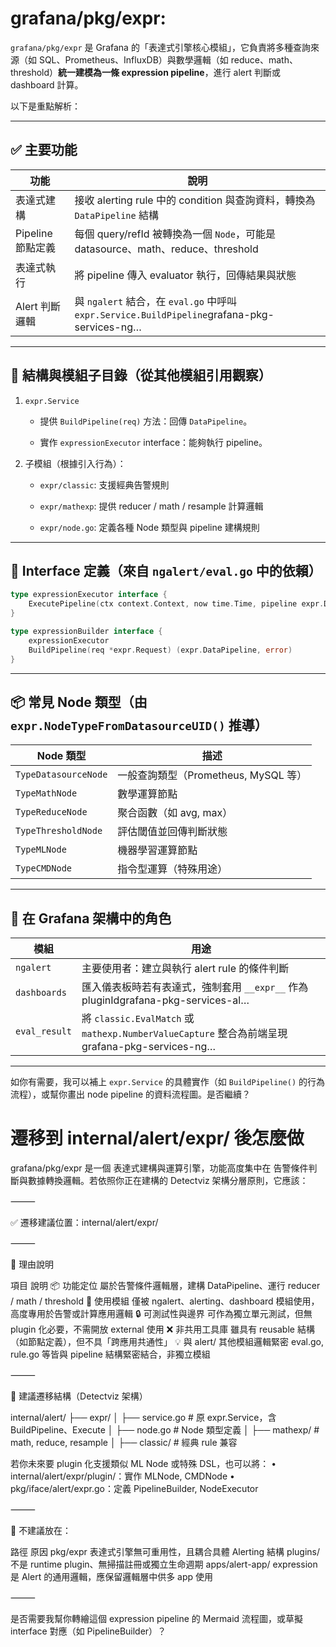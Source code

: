 # grafana/pkg/expr:
`grafana/pkg/expr` 是 Grafana 的「表達式引擎核心模組」，它負責將多種查詢來源（如 SQL、Prometheus、InfluxDB）與數學邏輯（如 reduce、math、threshold）**統一建模為一條 expression pipeline**，進行 alert 判斷或 dashboard 計算。

以下是重點解析：

* * *

✅ 主要功能
------

| 功能 | 說明 |
| --- | --- |
| 表達式建構 | 接收 alerting rule 中的 condition 與查詢資料，轉換為 `DataPipeline` 結構 |
| Pipeline 節點定義 | 每個 query/refId 被轉換為一個 `Node`，可能是 datasource、math、reduce、threshold |
| 表達式執行 | 將 pipeline 傳入 evaluator 執行，回傳結果與狀態 |
| Alert 判斷邏輯 | 與 `ngalert` 結合，在 `eval.go` 中呼叫 `expr.Service.BuildPipeline`grafana-pkg-services-ng… |

* * *

🧩 結構與模組子目錄（從其他模組引用觀察）
----------------------

1.  `expr.Service`
    
    *   提供 `BuildPipeline(req)` 方法：回傳 `DataPipeline`。
        
    *   實作 `expressionExecutor` interface：能夠執行 pipeline。
        
2.  子模組（根據引入行為）：
    
    *   `expr/classic`: 支援經典告警規則
        
    *   `expr/mathexp`: 提供 reducer / math / resample 計算邏輯
        
    *   `expr/node.go`: 定義各種 Node 類型與 pipeline 建構規則
        

* * *

🔌 Interface 定義（來自 `ngalert/eval.go` 中的依賴）
------------------------------------------

```go
type expressionExecutor interface {
    ExecutePipeline(ctx context.Context, now time.Time, pipeline expr.DataPipeline) (*backend.QueryDataResponse, error)
}

type expressionBuilder interface {
    expressionExecutor
    BuildPipeline(req *expr.Request) (expr.DataPipeline, error)
}
```

* * *

📦 常見 Node 類型（由 `expr.NodeTypeFromDatasourceUID()` 推導）
------------------------------------------------------

| Node 類型 | 描述 |
| --- | --- |
| `TypeDatasourceNode` | 一般查詢類型（Prometheus, MySQL 等） |
| `TypeMathNode` | 數學運算節點 |
| `TypeReduceNode` | 聚合函數（如 avg, max） |
| `TypeThresholdNode` | 評估閾值並回傳判斷狀態 |
| `TypeMLNode` | 機器學習運算節點 |
| `TypeCMDNode` | 指令型運算（特殊用途） |

* * *

🧠 在 Grafana 架構中的角色
-------------------

| 模組 | 用途 |
| --- | --- |
| `ngalert` | 主要使用者：建立與執行 alert rule 的條件判斷 |
| `dashboards` | 匯入儀表板時若有表達式，強制套用 `__expr__` 作為 pluginIdgrafana-pkg-services-al… |
| `eval_result` | 將 `classic.EvalMatch` 或 `mathexp.NumberValueCapture` 整合為前端呈現grafana-pkg-services-ng… |

* * *

如你有需要，我可以補上 `expr.Service` 的具體實作（如 `BuildPipeline()` 的行為流程），或幫你畫出 node pipeline 的資料流程圖。是否繼續？




# 遷移到 internal/alert/expr/ 後怎麼做

grafana/pkg/expr 是一個 表達式建構與運算引擎，功能高度集中在 告警條件判斷與數據轉換邏輯。若依照你正在建構的 Detectviz 架構分層原則，它應該：

⸻

✅ 遷移建議位置：internal/alert/expr/

⸻

📌 理由說明

項目	說明
📦 功能定位	屬於告警條件邏輯層，建構 DataPipeline、運行 reducer / math / threshold
🔗 使用模組	僅被 ngalert、alerting、dashboard 模組使用，高度專用於告警或計算應用邏輯
🔒 可測試性與邊界	可作為獨立單元測試，但無 plugin 化必要，不需開放 external 使用
❌ 非共用工具庫	雖具有 reusable 結構（如節點定義），但不具「跨應用共通性」
💡 與 alert/ 其他模組邏輯緊密	eval.go, rule.go 等皆與 pipeline 結構緊密結合，非獨立模組


⸻

🧱 建議遷移結構（Detectviz 架構）

internal/alert/
├── expr/
│   ├── service.go         # 原 expr.Service，含 BuildPipeline、Execute
│   ├── node.go            # Node 類型定義
│   ├── mathexp/           # math, reduce, resample
│   ├── classic/           # 經典 rule 兼容

若你未來要 plugin 化支援類似 ML Node 或特殊 DSL，也可以將：
	•	internal/alert/expr/plugin/：實作 MLNode, CMDNode
	•	pkg/iface/alert/expr.go：定義 PipelineBuilder, NodeExecutor

⸻

🚫 不建議放在：

路徑	原因
pkg/expr	表達式引擎無可重用性，且耦合具體 Alerting 結構
plugins/	不是 runtime plugin、無掃描註冊或獨立生命週期
apps/alert-app/	expression 是 Alert 的通用邏輯，應保留邏輯層中供多 app 使用


⸻

是否需要我幫你轉繪這個 expression pipeline 的 Mermaid 流程圖，或草擬 interface 對應（如 PipelineBuilder）？